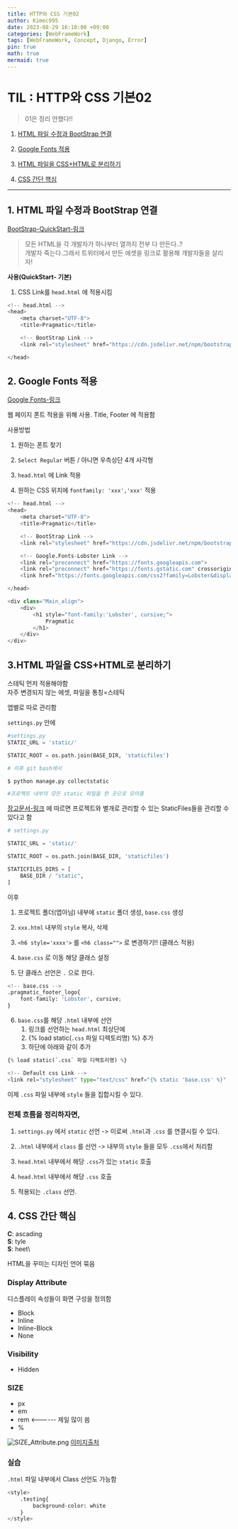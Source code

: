 ```yaml
---
title: HTTP와 CSS 기본02
author: Kimec995
date: 2023-08-29 16:10:00 +09:00
categories: [WebFrameWork]
tags: [WebFrameWork, Concept, Django, Error]
pin: true
math: true
mermaid: true
---
```


# TIL : HTTP와 CSS 기본02
> 01은 정리 안했다!!

1. [HTML 파일 수정과 BootStrap 연결](#1-html-파일-수정과-bootstrap-연결)

2. [Google Fonts 적용](#2-google-fonts-적용)

3. [HTML 파일을 CSS+HTML로 분리하기](#3html-파일을-csshtml로-분리하기)

4. [CSS 간단 핵심](#4-css-간단-핵심)

---

## 1. HTML 파일 수정과 BootStrap 연결

[BootStrap-QuickStart-링크](https://getbootstrap.com/docs/4.3/getting-started/introduction/)

>모든 HTML을 각 개발자가 하나부터 열까지 전부 다 만든다..?\
>개발자 죽는다.그래서 트위터에서 만든 에셋을 링크로 활용해 개발자들을 살리자!

**사용(QuickStart- 기본)**

1. CSS Link를 `head.html` 에 적용시킴


```python
<!-- head.html -->
<head>
    <meta charset="UTF-8">
    <title>Pragmatic</title>

    <!-- BootStrap Link -->
    <link rel="stylesheet" href="https://cdn.jsdelivr.net/npm/bootstrap@4.3.1/dist/css/bootstrap.min.css" integrity="sha384-ggOyR0iXCbMQv3Xipma34MD+dH/1fQ784/j6cY/iJTQUOhcWr7x9JvoRxT2MZw1T" crossorigin="anonymous">

</head>
```

## 2. Google Fonts 적용

[Google Fonts-링크](https://fonts.google.com/)

웹 페이지 폰트 적용을 위해 사용. Title, Footer 에 적용함

사용방법

1. 원하는 폰트 찾기

2. `Select Regular` 버튼 / 아니면 우측상단 4개 사각형

3. `head.html` 에 Link 적용

4. 원하는 CSS 위치에 `fontfamily: 'xxx','xxx'` 적용


```python
<!-- head.html -->
<head>
    <meta charset="UTF-8">
    <title>Pragmatic</title>

    <!-- BootStrap Link -->
    <link rel="stylesheet" href="https://cdn.jsdelivr.net/npm/bootstrap@4.3.1/dist/css/bootstrap.min.css" integrity="sha384-ggOyR0iXCbMQv3Xipma34MD+dH/1fQ784/j6cY/iJTQUOhcWr7x9JvoRxT2MZw1T" crossorigin="anonymous">

    <!-- Google.Fonts-Lobster Link -->
    <link rel="preconnect" href="https://fonts.googleapis.com">
    <link rel="preconnect" href="https://fonts.gstatic.com" crossorigin>
    <link href="https://fonts.googleapis.com/css2?family=Lobster&display=swap" rel="stylesheet">

</head>
```


```python
<div class="Main_align">
    <div>
        <h1 style="font-family:'Lobster', cursive;">
            Pragmatic
        </h1>    
    </div>
</div>
```

## 3.HTML 파일을 CSS+HTML로 분리하기

스테틱 먼저 적용해야함\
자주 변경되지 않는 에셋, 파일을 통칭=스테틱

앱별로 따로 관리함

`settings.py` 안에


```python
#settings.py
STATIC_URL = 'static/'

STATIC_ROOT = os.path.join(BASE_DIR, 'staticfiles')
```


```python
# 이후 git bash에서

$ python manage.py collectstatic

#프로젝트 내부의 모든 static 파일을 한 곳으로 모아줌
```

[장고문서-링크](https://docs.djangoproject.com/en/4.2/howto/static-files/) 에 따르면 프로젝트와 별개로 관리할 수 있는 StaticFiles들을 관리할 수 있다고 함


```python
# settings.py

STATIC_URL = 'static/'

STATIC_ROOT = os.path.join(BASE_DIR, 'staticfiles')

STATICFILES_DIRS = [
    BASE_DIR / "static", 
]
```

이후

1. 프로젝트 폴더(앱아님) 내부에 `static` 폴더 생성, `base.css` 생성

2. `xxx.html` 내부의 `style` 복사, 삭제

3. `<h6 style='xxxx'>` 를 `<h6 class="">` 로 변경하기!! (클래스 적용)

4. `base.css` 로 이동 해당 클래스 설정

5. 단 클래스 선언은 `.` 으로 한다.


```python
<!-- base.css -->
.pragmatic_footer_logo{
    font-family: 'Lobster', cursive;
}
```

6. `base.css`를 해당 `.html` 내부에 선언
    1. 링크를 선언하는 `head.html` 최상단에
    2. {% load static(`.css` 파일 디렉토리명) %} 추가
    3. 하단에 아래와 같이 추가


```python
{% load static(`.css` 파일 디렉토리명) %}

<!-- Default css Link -->
<link rel="stylesheet" type="text/css" href="{% static 'base.css' %}"
```

이제 `.css` 파일 내부에 `style` 들을 집합시킬 수 있다.

### 전체 흐름을 정리하자면,

1. `settings.py` 에서 `static` 선언 -> 이로써 `.html`과 `.css` 를 연결시킬 수 있다.

2. `.html` 내부에서 `class` 를 선언 -> 내부의 `style` 들을 모두 `.css`에서 처리함

3. `head.html` 내부에서 해당 `.css`가 있는 `static` 호출

4. `head.html` 내부에서 해당 `.css` 호출 

5. 적용되는 `.class` 선언.

## 4. CSS 간단 핵심

**C**: ascading\
**S**: tyle\
**S**: heet\

HTML을 꾸미는 디자인 언어 묶음

### Display Attribute

디스플레이 속성들이 화면 구성을 정의함

- Block
- Inline
- Inline-Block
- None

### Visibility

- Hidden

### SIZE

- px
- em
- rem <------ 제일 많이 씀
- %

![SIZE_Attribute.png](../assets/img/230829_Django_files/image.png)
[이미지출처](https://smazee.com/blog/css-units-px-em-rem-vh-vw-vmin-vmax)


### 실습

`.html` 파일 내부에서 Class 선언도 가능함


```python
<style>
    .testing{
        background-color: white
    }
</style>
```
